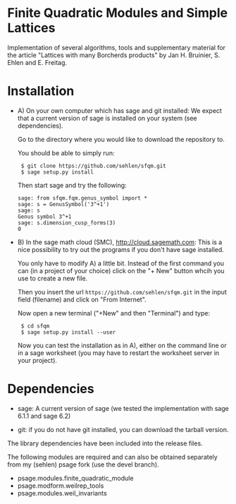 Finite Quadratic Modules and Simple Lattices
============================================

Implementation of several algorithms, tools and supplementary material
for the article "Lattices with many Borcherds products" 
by Jan H. Bruinier, S. Ehlen and E. Freitag.

Installation
============

-  A) On your own computer which has sage and git installed:
   We expect that a current version of sage is installed on your system (see dependencies).

   Go to the directory where you would like to download the repository to.

   You should be able to simply run:
   ```
    $ git clone https://github.com/sehlen/sfqm.git
    $ sage setup.py install
   ```

   Then start sage and try the following:
   ```
   sage: from sfqm.fqm.genus_symbol import *
   sage: s = GenusSymbol('3^+1')
   sage: s
   Genus symbol 3^+1
   sage: s.dimension_cusp_forms(3)
   0
   ```

-  B) In the sage math cloud (SMC), http://cloud.sagemath.com:
   This is a nice possibility to try out the programs
   if you don't have sage installed.

   You only have to modify A) a little bit.
   Instead of the first command you can (in a project of your choice)
   click on the "+ New" button whcih you use to create a new file.

   Then you insert the url ```https://github.com/sehlen/sfqm.git```
   in the input field (filename) and click on "From Internet".

   Now open a new terminal ("+New" and then "Terminal") and type:

   ```
    $ cd sfqm
    $ sage setup.py install --user
   ```

   Now you can test the installation as in A),
   either on the command line or in a sage worksheet 
   (you may have to restart the worksheet server in your project).
   

Dependencies
============

- sage: A current version of sage 
(we tested the implementation with sage 6.1.1 and sage 6.2)

- git: if you do not have git installed, you can download the tarball version.

The library dependencies have been included into the release files.

The following modules are required and can also be obtained
separately from my (sehlen) psage fork (use the devel branch).

- psage.modules.finite_quadratic_module
- psage.modform.weilrep_tools
- psage.modules.weil_invariants
